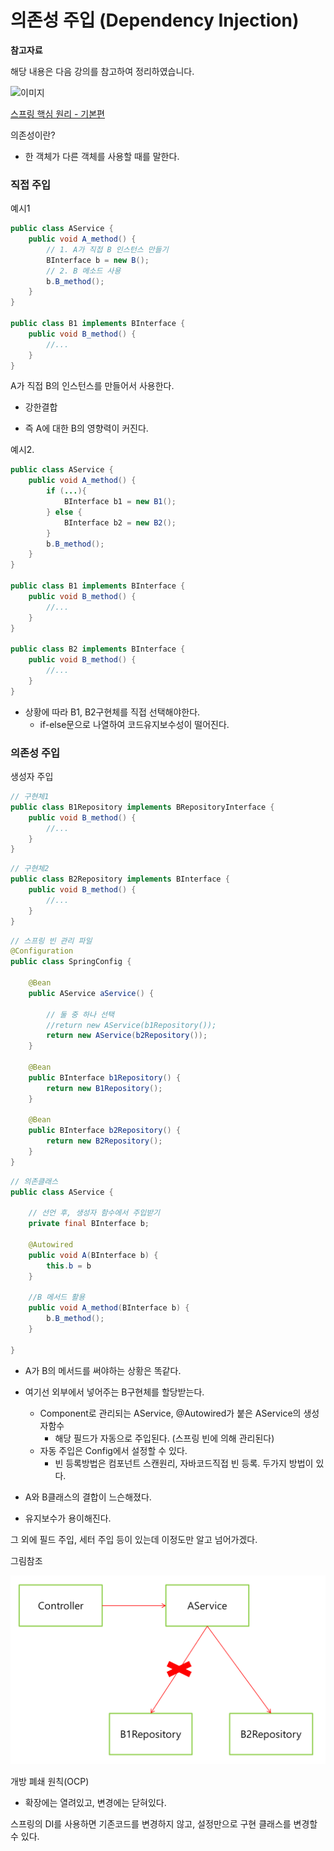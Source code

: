 # 의존성 주입 (Dependency Injection)

**참고자료**

해당 내용은 다음 강의를 참고하여 정리하였습니다.

![이미지](https://cdn.inflearn.com/public/courses/325969/cover/2868c757-5886-4508-a140-7cb68a83dfd8/325969-eng.png)

[스프링 핵심 원리 - 기본편](https://www.inflearn.com/course/%EC%8A%A4%ED%94%84%EB%A7%81-%ED%95%B5%EC%8B%AC-%EC%9B%90%EB%A6%AC-%EA%B8%B0%EB%B3%B8%ED%8E%B8/dashboard)




의존성이란?

- 한 객체가 다른 객체를 사용할 때를 말한다.



### 직접 주입

예시1

```java
public class AService {
    public void A_method() {
        // 1. A가 직접 B 인스턴스 만들기
        BInterface b = new B();
        // 2. B 메소드 사용
        b.B_method();
    }
}

public class B1 implements BInterface {
    public void B_method() {
        //...
    }
}
```

A가 직접 B의 인스턴스를 만들어서 사용한다. 

- 강한결합

- 즉 A에 대한 B의 영향력이 커진다. 



예시2.

```java
public class AService {
    public void A_method() {
        if (...){
        	BInterface b1 = new B1();
        } else {
        	BInterface b2 = new B2();
        }
        b.B_method();
    }
}

public class B1 implements BInterface {
    public void B_method() {
        //...
    }
}

public class B2 implements BInterface {
    public void B_method() {
        //...
    }
}
```

- 상황에 따라 B1, B2구현체를 직접 선택해야한다.
  - if-else문으로 나열하여 코드유지보수성이 떨어진다.



### 의존성 주입

생성자 주입

```java
// 구현체1
public class B1Repository implements BRepositoryInterface {
    public void B_method() {
        //...
    }
}
```

```java
// 구현체2
public class B2Repository implements BInterface {
    public void B_method() {
        //...
    }
}
```

```java
// 스프링 빈 관리 파일
@Configuration
public class SpringConfig {
    
    @Bean
    public AService aService() {
        
        // 둘 중 하나 선택
        //return new AService(b1Repository());
        return new AService(b2Repository());
    }
    
    @Bean
    public BInterface b1Repository() {
        return new B1Repository();
    }
    
    @Bean
    public BInterface b2Repository() {
        return new B2Repository();
    }
}
```

```java
// 의존클래스
public class AService {
    
    // 선언 후, 생성자 함수에서 주입받기
    private final BInterface b;
    
    @Autowired
    public void A(BInterface b) {
        this.b = b
    }
    
    //B 메서드 활용
    public void A_method(BInterface b) {
        b.B_method();
    }
    
}
```

- A가 B의 메서드를 써야하는 상황은 똑같다.
- 여기선 외부에서 넣어주는 B구현체를 할당받는다.
  - Component로 관리되는 AService, @Autowired가 붙은 AService의 생성자함수 
    - 해당 필드가 자동으로 주입된다. (스프링 빈에 의해 관리된다)
  - 자동 주입은 Config에서 설정할 수 있다.
    - 빈 등록방법은 컴포넌트 스캔원리, 자바코드직접 빈 등록. 두가지 방법이 있다.

- A와 B클래스의 결합이 느슨해졌다.
- 유지보수가 용이해진다.

그 외에 필드 주입, 세터 주입 등이 있는데 이정도만 알고 넘어가겠다.





그림참조

![image-20230727091409960](img/image-20230727091409960.png)

개방 폐쇄 원칙(OCP)

- 확장에는 열려있고, 변경에는 닫혀있다.

스프링의 DI를 사용하면 기존코드를 변경하지 않고, 설정만으로 구현 클래스를 변경할 수 있다.







